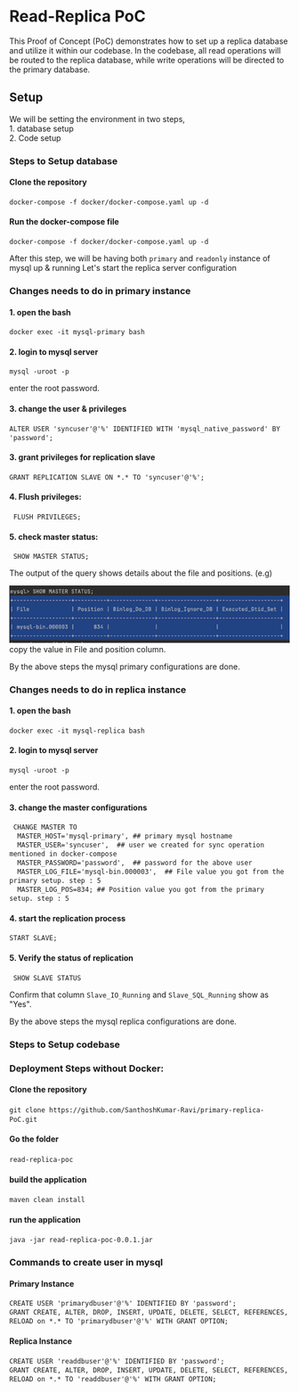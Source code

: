 # Read-Replica PoC
This Proof of Concept (PoC) demonstrates how to set up a replica database and utilize it within our codebase. In the codebase, all read operations will be routed to the replica database, while write operations will be directed to the primary database.

## Setup
We will be setting the environment in two steps,<br />
    1. database setup <br />
    2. Code setup

### Steps to Setup database

#### Clone the repository

```shell
docker-compose -f docker/docker-compose.yaml up -d
   ```

#### Run the docker-compose file

```shell
docker-compose -f docker/docker-compose.yaml up -d
   ```
After this step, we will be having both `primary` and `readonly` instance of mysql up & running 
Let's start the replica server configuration

### Changes needs to do in primary instance

#### 1. open the bash

```shell
docker exec -it mysql-primary bash
```

#### 2. login to mysql server

```shell
mysql -uroot -p
```
enter the root password.

#### 3. change the user & privileges

```shell
ALTER USER 'syncuser'@'%' IDENTIFIED WITH 'mysql_native_password' BY 'password';
```

#### 3. grant privileges for replication slave

```shell
GRANT REPLICATION SLAVE ON *.* TO 'syncuser'@'%';
```

#### 4. Flush privileges:

```shell
 FLUSH PRIVILEGES;
```

#### 5. check master status:

```shell
 SHOW MASTER STATUS;
```
The output of the query shows details about the file and positions. (e.g)<br />

![img.png](img.png)
<br />
copy the value in File and position column.

By the above steps the mysql primary configurations are done.

### Changes needs to do in replica instance

#### 1. open the bash

```shell
docker exec -it mysql-replica bash
```

#### 2. login to mysql server

```shell
mysql -uroot -p
```
enter the root password.

#### 3. change the master configurations

```shell
 CHANGE MASTER TO 
  MASTER_HOST='mysql-primary', ## primary mysql hostname
  MASTER_USER='syncuser',  ## user we created for sync operation mentioned in docker-compose
  MASTER_PASSWORD='password',  ## password for the above user
  MASTER_LOG_FILE='mysql-bin.000003',  ## File value you got from the primary setup. step : 5
  MASTER_LOG_POS=834; ## Position value you got from the primary setup. step : 5
```

#### 4. start the replication process

```shell
START SLAVE;
```

#### 5. Verify the status of replication

```shell
 SHOW SLAVE STATUS
```
Confirm that column `Slave_IO_Running` and `Slave_SQL_Running` show as "Yes".

By the above steps the mysql replica configurations are done.


### Steps to Setup codebase

### Deployment Steps without Docker:
#### Clone the repository

``` git clone https://github.com/SanthoshKumar-Ravi/primary-replica-PoC.git ```

#### Go the folder

``` read-replica-poc ```


#### build the application
``` maven clean install ```

#### run the application
``` java -jar read-replica-poc-0.0.1.jar ```


### Commands to create user in mysql

#### Primary Instance
```
CREATE USER 'primarydbuser'@'%' IDENTIFIED BY 'password';
GRANT CREATE, ALTER, DROP, INSERT, UPDATE, DELETE, SELECT, REFERENCES, RELOAD on *.* TO 'primarydbuser'@'%' WITH GRANT OPTION;
```

#### Replica Instance
```
CREATE USER 'readdbuser'@'%' IDENTIFIED BY 'password';
GRANT CREATE, ALTER, DROP, INSERT, UPDATE, DELETE, SELECT, REFERENCES, RELOAD on *.* TO 'readdbuser'@'%' WITH GRANT OPTION;
```
